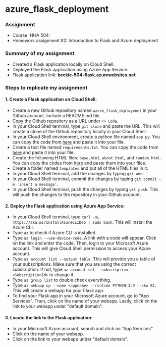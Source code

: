# azure_flask_deployment

### **Assignment**
- Course: HHA 504:
- Homework assignment #2: Introduction to Flask and Azure deployment

### **Summary of my assignment**
- Created a Flask application locally on Cloud Shell.
- Deployed the Flask application using Azure App Service.
- Flask application link: **beckie-504-flask.azurewebsites.net**

### **Steps to replicate my assignment**
#### 1. Create a Flask application on Cloud Shell:
- Create a new Github repository named `azure_flask_deployment` in your Github account. Include a README.md file.
- Copy the Github repository as a URL under `<> Code`.
- In your Cloud Shell terminal, type `git clone` and paste the URL. This will create a clone of the Github repository locally in your Cloud Shell.
- In your Cloud Shell environment, create a python file named `app.py`. You can copy the code from [here](https://github.com/Beczheng/azure_flask_deployment/blob/main/app.py) and paste it into your file.
- Create a text file named `requirements.txt`. You can copy the code from [here](https://github.com/Beczheng/azure_flask_deployment/blob/main/requirements.txt) and paste it into your file.
- Create the following HTML files: `base.html`, `about.html`, and `random.html`. You can copy the codes from [here](https://github.com/Beczheng/azure_flask_deployment/tree/main/templates) and paste them into your files.
- Create a folder named `templates` and put all of the HTML files in it.
- In your Cloud Shell terminal, add the changes by typing `git add`.
- In your Cloud Shell terminal, commit the changes by typing `git commit -m 'insert a message'`.
- In your Cloud Shell terminal, push the changes by typing `git push`. This will push the changes to the repository in your Github account.

#### 2. Deploy the Flask application using Azure App Service:
- In your Cloud Shell terminal, type `curl -sL https://aka.ms/InstallAzureCLIDeb | sudo bash`. This will install the Azure CLI.
- Type `az` to check if Azure CLI is installed.
- Type `az login --use-device-code`. A link with a code will appear. Click on the link and enter the code. Then, login to your Microsoft Azure account. This will give Cloud Shell permission to access your Azure account.
- Type `az account list --output table`. This will provide you a table of your subscriptions. Make sure that you are using the correct subscription. If not, type `az account set --subscription <SubscriptionId>` to change it.
- Type `az group list` to double check everything.
- Type `az webapp up --name <appname> --runtime PYTHON:3.9 --sku B1`. This will create a webapp for your Flask app.
- To find your Flask app in your Microsoft Azure account, go to "App Services". Then, click on the name of your webapp. Lastly, click on the link to your webapp under "default domain".

#### 3. Locate the link to the Flask application: 
- In your Microsoft Azure account, search and click on "App Services".
- Click on the name of your webapp.
- Click on the link to your webapp under "default domain".






